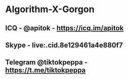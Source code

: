 # Algorithm-X-Gorgon

## ICQ - @apitok - https://icq.im/apitok 
## Skype - live:.cid.8e129461a4e880f7
## Telegram @tiktokpeppa - https://t.me/tiktokpeppa
